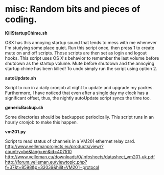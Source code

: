 misc: Random bits and pieces of coding.
====


**KillStartupChime.sh**

OSX has this annoying startup sound that tends to mess with me whenever I'm studying some place quiet. Run this script once, then press 1 to create mute on and off scripts. Those scripts are then set as login and logout hooks. This script uses OS X's behavior to remember the last volume before shutdown as the startup volume. Mute before shutdown and the annoying startup chime has been killed! To undo simply run the script using option 2.

**autoUpdate.sh**

Script to run in a daily cronjob at night to update and upgrade my packes. Furthermore, I have noticed that even after a single day my clock has a significant offset, thus, the nightly autoUpdate script syncs the time too.

**genericBackup.sh**

Some directories should be backupped periodically. This script runs in an hourly cronjob to make this happen.

**vm201.py**

Script to read status of channels in a VM201 ethernet relay card.
http://www.vellemanprojects.eu/products/view/?country=be&lang=en&id=407510
http://www.velleman.eu/downloads/0/infosheets/datasheet_vm201-uk.pdf
http://forum.velleman.eu/viewtopic.php?f=37&t=8598&p=33039&hilit=VM201+protocol
